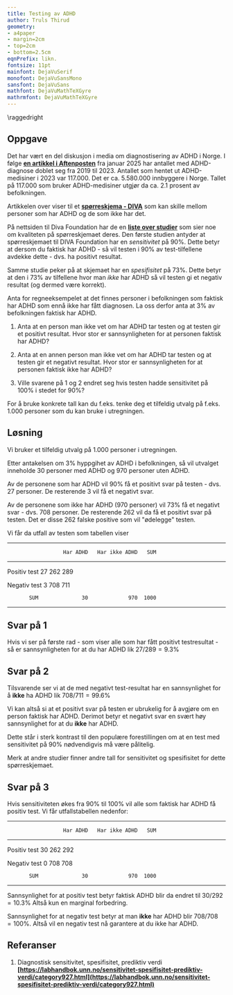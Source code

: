 ```yaml
---
title: Testing av ADHD
author: Truls Thirud
geometry: 
- a4paper
- margin=2cm
- top=2cm
- bottom=2.5cm
eqnPrefix: likn.
fontsize: 11pt
mainfont: DejaVuSerif
monofont: DejaVuSansMono
sansfont: DejaVuSans
mathfont: DejaVuMathTeXGyre
mathrmfont: DejaVuMathTeXGyre
---
```

\raggedright

## Oppgave

Det har vært en del diskusjon i media om diagnostisering av ADHD i Norge. 
I følge **[en artikkel i Aftenposten](https://www.aftenposten.no/meninger/kommentar/i/8qvkRE/kan-man-kjoepe-seg-en-adhd-diagnose)** fra januar 2025 har antallet med ADHD-diagnose doblet seg fra 2019 til 2023. Antallet som hentet ut ADHD-medisiner i 2023 var 117.000.  Det er ca. 5.580.000 innbyggere i Norge. 
Tallet på 117.000 som bruker ADHD-medisiner utgjør da ca. 2.1 prosent av befolkningen.

Artikkelen over viser til et **[spørreskjema - DIVA](https://www.divacenter.eu)** som kan skille mellom personer som har ADHD og de som ikke har det. 

På nettsiden til Diva Foundation har de en **[liste over studier](https://www.divacenter.eu/more-information/validation/)** som sier noe om kvaliteten på spørreskjemaet deres. Den første studien antyder at spørreskjemaet til DIVA Foundation har en *sensitivitet* på 90%. Dette betyr at dersom du faktisk har ADHD - så vil testen i 90% av test-tilfellene avdekke dette - dvs. ha positivt resultat. 

Samme studie peker på at skjemaet har en *spesifisitet* på 73%. Dette betyr at den i 73% av tilfellene hvor man *ikke* har ADHD så vil testen gi et negativ resultat (og dermed være korrekt).

Anta for regneeksempelet at det finnes personer i befolkningen som faktisk har ADHD som ennå ikke har fått diagnosen. La oss derfor anta at 3% av befolkningen faktisk har ADHD.

1) Anta at en person man ikke vet om har ADHD tar testen og at testen gir et positivt resultat. Hvor stor er sannsynligheten for at personen faktisk har ADHD?

2) Anta at en annen person man ikke vet om har ADHD tar testen og at testen gir et negativt resultat. Hvor stor er sannsynligheten for at personen faktisk ikke har ADHD?

3) Ville svarene på 1 og 2 endret seg hvis testen hadde sensitivitet på 100% i stedet for 90%?

For å bruke konkrete tall kan du f.eks. tenke deg et tilfeldig utvalg på f.eks. 1.000 personer som du kan bruke i utregningen.

## Løsning

Vi bruker et tilfeldig utvalg på 1.000 personer i utregningen.

Etter antakelsen om 3% hyppgihet av ADHD i befolkningen, så vil utvalget inneholde 30 personer med ADHD og 970 personer uten ADHD.

Av de personene som har ADHD vil 90% få et positivt svar på testen - dvs. 27 personer. De resterende 3 vil få et negativt svar.

Av de personene som ikke har ADHD (970 personer) vil 73% få et negativt svar - dvs. 708 personer. De resterende 262 vil da få et positivt svar på testen. Det er disse 262 falske positive som vil "ødelegge" testen. 

Vi får da utfall av testen som tabellen viser

----------------------------------------------------
                      Har ADHD   Har ikke ADHD   SUM
--------------  -------------- --------------- -----
  Positiv test              27             262   289

  Negativ test               3             708   711

           SUM              30             970  1000  
----------------------------------------------------

## Svar på 1
Hvis vi ser på første rad - som viser alle som har fått positivt testresultat - så er sannsynligheten for at du har ADHD lik $27/289 = 9.3\%$

## Svar på 2
Tilsvarende ser vi at de med negativt test-resultat har en sannsynlighet for å **ikke** ha ADHD lik
$708/711 = 99.6\%$

Vi kan altså si at et positivt svar på testen er ubrukelig for å avgjøre om en person faktisk har ADHD. Derimot betyr et negativt svar en svært høy sannsynlighet for at du **ikke** har ADHD.

Dette står i sterk kontrast til den populære forestillingen om at en test med sensitivitet på 90% nødvendigvis må være pålitelig.

Merk at andre studier finner andre tall for sensitivitet og spesifisitet for dette spørreskjemaet.

## Svar på 3

Hvis sensitiviteten økes fra 90% til 100% vil alle som faktisk har ADHD få positiv test. Vi får utfallstabellen nedenfor:

----------------------------------------------------
                      Har ADHD   Har ikke ADHD   SUM
--------------  -------------- --------------- -----
  Positiv test              30             262   292

  Negativ test               0             708   708

           SUM              30             970  1000  
----------------------------------------------------

Sannsynlighet for at positiv test betyr faktisk ADHD blir da endret til $30/292=10.3\%$ Altså kun en marginal forbedring.

Sannsynlighet for at negativ test betyr at man **ikke** har ADHD blir $708/708=100\%$. Altså vil en negativ test nå garantere at du ikke har ADHD.

## Referanser
1. Diagnostisk sensitivitet, spesifisitet, prediktiv verdi
**[https://labhandbok.unn.no/sensitivitet-spesifisitet-prediktiv-verdi/category927.html](https://labhandbok.unn.no/sensitivitet-spesifisitet-prediktiv-verdi/category927.html)** 